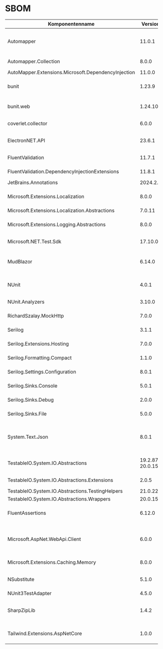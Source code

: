 # SBOM

|Komponentenname | Version          |Lieferant |Lizenz |Url zur Komponente |Bemerkung |
|-|------------------|-|-|-|-|
|Automapper| 11.0.1           |Jimmy Bogard|MIT|https://automapper.org/|Mapping von FormModel, ViewModel, Entity und PersistEntity Objekten|
|Automapper.Collection| 8.0.0            |Tyler Carlson|MIT|https://github.com/AutoMapper/Automapper.Collection|Collection support für AutoMapper|
|AutoMapper.Extensions.Microsoft.DependencyInjection| 11.0.0           |Jimmy Bogard|MIT|https://automapper.org/| |
|bunit| 1.23.9           |Egil Hansen|MIT|https://bunit.dev/|Erweiterung von Test-Funktionalität für Blazor Komponenten|
|bunit.web| 1.24.10          |Egil Hansen|MIT|https://bunit.dev/|Erweiterung von Test-Funktionalität für Blazor (web) Komponenten|
|coverlet.collector| 6.0.0            |tonerdo|MIT|https://github.com/coverlet-coverage/coverlet|Code Coverage framework C#|
|ElectronNET.API| 23.6.1           |Gregor Biswanger, Florian Rappl|MIT|https://github.com/ElectronNET/Electron.NET/|Nutzung der Blazor Anwendung als Desktop App|
|FluentValidation| 11.7.1           |Jeremy Skinner|Apache-2.0|https://docs.fluentvalidation.net/en/latest/|Validierung von Dialogen|
|FluentValidation.DependencyInjectionExtensions| 11.8.1           |Jeremy Skinner|Apache-2.0|https://docs.fluentvalidation.net/en/latest/| |
|JetBrains.Annotations| 2024.2.0         |JetBrains|MIT|https://www.jetbrains.com/help/resharper/Code_Analysis__Code_Annotations.html| |
|Microsoft.Extensions.Localization| 8.0.0            |Microsoft|MIT|https://dotnet.microsoft.com/en-us/apps/aspnet|Lokalisierung für Mehrsprachigkeit in der View|
|Microsoft.Extensions.Localization.Abstractions| 7.0.11           |Microsoft|MIT|https://dotnet.microsoft.com/en-us/apps/aspnet| |
|Microsoft.Extensions.Logging.Abstractions| 8.0.0            |Microsoft|MIT|https://dotnet.microsoft.com/en-us/|Abstraktionen für das Logging in der Anwendung|
|Microsoft.NET.Test.Sdk| 17.10.0          |Microsoft|MIT|https://github.com/microsoft/vstest|Unterstützt das Testen der Anwendung|
|MudBlazor| 6.14.0           |Garderoben, Henon and Contributors|MIT|https://mudblazor.com/|Blazor-Komponentenbibliothek für UI-Komponenten und Tools |
|NUnit| 4.0.1            |Charlie Poole, Rob Prouse|MIT|https://nunit.org/|Schreiben und Ausführen von Unit-Tests|
|NUnit.Analyzers| 3.10.0           |Nunit|MIT|https://github.com/nunit/nunit.analyzers|Statische Codeanalyse von Nunit-Tests|
|RichardSzalay.MockHttp| 7.0.0            |Richard Szalay|MIT|https://github.com/richardszalay/mockhttp|Mocken von HTTP-Anfragen für Tests|
|Serilog| 3.1.1            |Serilog Contributors|Apache-2.0|https://serilog.net/|Logging für die Anwendung|
|Serilog.Extensions.Hosting| 7.0.0            |Microsoft, Serilog Contributors|Apache-2.0|https://github.com/serilog/serilog-extensions-hosting| |
|Serilog.Formatting.Compact| 1.1.0            |Serilog Contributors|Apache-2.0|https://github.com/serilog/serilog-formatting-compact| |
|Serilog.Settings.Configuration| 8.0.1            |Serilog Contributors|Apache-2.0|https://github.com/serilog/serilog-settings-configuration| |
|Serilog.Sinks.Console| 5.0.1            |Serilog Contributors|Apache-2.0|https://github.com/serilog/serilog-sinks-console| |
|Serilog.Sinks.Debug| 2.0.0            |Serilog Contributors|Apache-2.0|https://github.com/serilog/serilog-sinks-debug| |
|Serilog.Sinks.File| 5.0.0            |Serilog Contributors|Apache-2.0|https://github.com/serilog/serilog-sinks-file| |
|System.Text.Json| 8.0.1            |Microsoft|MIT|https://dotnet.microsoft.com/en-us/|Funktionen zum Parsen, Erzeugen, Serialisieren und Deserialisieren von JSON-Daten|
|TestableIO.System.IO.Abstractions| 19.2.87; 20.0.15 |Tatham Oddie & Friends|MIT|https://github.com/TestableIO/System.IO.Abstractions|Testen von Dateisystem-Interaktionen|
|TestableIO.System.IO.Abstractions.Extensions| 2.0.5            |Tatham Oddie - Luigi Grilli & friends|MIT|https://github.com/TestableIO/System.IO.Abstractions.Extensions| |
|TestableIO.System.IO.Abstractions.TestingHelpers| 21.0.22          |Tatham Oddie & Friends|MIT|https://github.com/TestableIO/System.IO.Abstractions| |
|TestableIO.System.IO.Abstractions.Wrappers| 20.0.15          |Tatham Oddie & Friends|MIT|https://github.com/TestableIO/System.IO.Abstractions| |
|FluentAssertions| 6.12.0           |Dennis Doomen, Jonas Nyrup|Apache-2.0|https://fluentassertions.com/|Erstellung von Assertions in Unit-Tests|
|Microsoft.AspNet.WebApi.Client| 6.0.0            |Microsoft|Microsoft .NET Library License Terms|https://dotnet.microsoft.com/en-us/apps/aspnet/apis|HTTP-Client-Funktionen für die Kommunikation mit Web-APIs|
|Microsoft.Extensions.Caching.Memory| 8.0.0            |Microsoft|MIT|https://dotnet.microsoft.com/en-us/|In-Memory-Caching-Implementierung|
|NSubstitute| 5.1.0            |Anthony Egerton, David Tchepak, Alexandr Nikitin, Oleksandr Povar|BSD-3-Clause|https://nsubstitute.github.io/|Mocking und Stubbing in Unit-Tests|
|NUnit3TestAdapter| 4.5.0            |Charlie Poole, Terje Sandstrom|MIT|https://docs.nunit.org/articles/vs-test-adapter/Index.html| |
|SharpZipLib| 1.4.2            |ICSharpCode|MIT|https://github.com/icsharpcode/SharpZipLib|Handhabung von Zip-,Gzip-,Tar- und anderen komprimierten Dateiformaten|
|Tailwind.Extensions.AspNetCore| 1.0.0            |Tailwind.Extensions.AspNetCore|MIT|https://github.com/Practical-ASP-NET/Tailwind.Extensions.AspNetCore|Integration von Tailwaind CSS in ASP.NET |